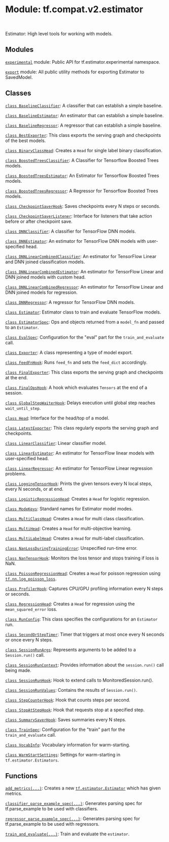 <div itemscope itemtype="http://developers.google.com/ReferenceObject">
<meta itemprop="name" content="tf.compat.v2.estimator" />
<meta itemprop="path" content="Stable" />
</div>

# Module: tf.compat.v2.estimator


<table class="tfo-notebook-buttons tfo-api" align="left">
</table>



Estimator: High level tools for working with models.



## Modules

[`experimental`](../../../tf/estimator/experimental.md) module: Public API for tf.estimator.experimental namespace.

[`export`](../../../tf/estimator/export.md) module: All public utility methods for exporting Estimator to SavedModel.

## Classes

[`class BaselineClassifier`](../../../tf/estimator/BaselineClassifier.md): A classifier that can establish a simple baseline.

[`class BaselineEstimator`](../../../tf/estimator/BaselineEstimator.md): An estimator that can establish a simple baseline.

[`class BaselineRegressor`](../../../tf/estimator/BaselineRegressor.md): A regressor that can establish a simple baseline.

[`class BestExporter`](../../../tf/estimator/BestExporter.md): This class exports the serving graph and checkpoints of the best models.

[`class BinaryClassHead`](../../../tf/estimator/BinaryClassHead.md): Creates a `Head` for single label binary classification.

[`class BoostedTreesClassifier`](../../../tf/estimator/BoostedTreesClassifier.md): A Classifier for Tensorflow Boosted Trees models.

[`class BoostedTreesEstimator`](../../../tf/estimator/BoostedTreesEstimator.md): An Estimator for Tensorflow Boosted Trees models.

[`class BoostedTreesRegressor`](../../../tf/estimator/BoostedTreesRegressor.md): A Regressor for Tensorflow Boosted Trees models.

[`class CheckpointSaverHook`](../../../tf/estimator/CheckpointSaverHook.md): Saves checkpoints every N steps or seconds.

[`class CheckpointSaverListener`](../../../tf/estimator/CheckpointSaverListener.md): Interface for listeners that take action before or after checkpoint save.

[`class DNNClassifier`](../../../tf/estimator/DNNClassifier.md): A classifier for TensorFlow DNN models.

[`class DNNEstimator`](../../../tf/estimator/DNNEstimator.md): An estimator for TensorFlow DNN models with user-specified head.

[`class DNNLinearCombinedClassifier`](../../../tf/estimator/DNNLinearCombinedClassifier.md): An estimator for TensorFlow Linear and DNN joined classification models.

[`class DNNLinearCombinedEstimator`](../../../tf/estimator/DNNLinearCombinedEstimator.md): An estimator for TensorFlow Linear and DNN joined models with custom head.

[`class DNNLinearCombinedRegressor`](../../../tf/estimator/DNNLinearCombinedRegressor.md): An estimator for TensorFlow Linear and DNN joined models for regression.

[`class DNNRegressor`](../../../tf/estimator/DNNRegressor.md): A regressor for TensorFlow DNN models.

[`class Estimator`](../../../tf/estimator/Estimator.md): Estimator class to train and evaluate TensorFlow models.

[`class EstimatorSpec`](../../../tf/estimator/EstimatorSpec.md): Ops and objects returned from a `model_fn` and passed to an `Estimator`.

[`class EvalSpec`](../../../tf/estimator/EvalSpec.md): Configuration for the "eval" part for the `train_and_evaluate` call.

[`class Exporter`](../../../tf/estimator/Exporter.md): A class representing a type of model export.

[`class FeedFnHook`](../../../tf/estimator/FeedFnHook.md): Runs `feed_fn` and sets the `feed_dict` accordingly.

[`class FinalExporter`](../../../tf/estimator/FinalExporter.md): This class exports the serving graph and checkpoints at the end.

[`class FinalOpsHook`](../../../tf/estimator/FinalOpsHook.md): A hook which evaluates `Tensors` at the end of a session.

[`class GlobalStepWaiterHook`](../../../tf/estimator/GlobalStepWaiterHook.md): Delays execution until global step reaches `wait_until_step`.

[`class Head`](../../../tf/estimator/Head.md): Interface for the head/top of a model.

[`class LatestExporter`](../../../tf/estimator/LatestExporter.md): This class regularly exports the serving graph and checkpoints.

[`class LinearClassifier`](../../../tf/estimator/LinearClassifier.md): Linear classifier model.

[`class LinearEstimator`](../../../tf/estimator/LinearEstimator.md): An estimator for TensorFlow linear models with user-specified head.

[`class LinearRegressor`](../../../tf/estimator/LinearRegressor.md): An estimator for TensorFlow Linear regression problems.

[`class LoggingTensorHook`](../../../tf/estimator/LoggingTensorHook.md): Prints the given tensors every N local steps, every N seconds, or at end.

[`class LogisticRegressionHead`](../../../tf/estimator/LogisticRegressionHead.md): Creates a `Head` for logistic regression.

[`class ModeKeys`](../../../tf/estimator/ModeKeys.md): Standard names for Estimator model modes.

[`class MultiClassHead`](../../../tf/estimator/MultiClassHead.md): Creates a `Head` for multi class classification.

[`class MultiHead`](../../../tf/estimator/MultiHead.md): Creates a `Head` for multi-objective learning.

[`class MultiLabelHead`](../../../tf/estimator/MultiLabelHead.md): Creates a `Head` for multi-label classification.

[`class NanLossDuringTrainingError`](../../../tf/estimator/NanLossDuringTrainingError.md): Unspecified run-time error.

[`class NanTensorHook`](../../../tf/estimator/NanTensorHook.md): Monitors the loss tensor and stops training if loss is NaN.

[`class PoissonRegressionHead`](../../../tf/estimator/PoissonRegressionHead.md): Creates a `Head` for poisson regression using <a href="../../../tf/nn/log_poisson_loss.md"><code>tf.nn.log_poisson_loss</code></a>.

[`class ProfilerHook`](../../../tf/estimator/ProfilerHook.md): Captures CPU/GPU profiling information every N steps or seconds.

[`class RegressionHead`](../../../tf/estimator/RegressionHead.md): Creates a `Head` for regression using the `mean_squared_error` loss.

[`class RunConfig`](../../../tf/estimator/RunConfig.md): This class specifies the configurations for an `Estimator` run.

[`class SecondOrStepTimer`](../../../tf/estimator/SecondOrStepTimer.md): Timer that triggers at most once every N seconds or once every N steps.

[`class SessionRunArgs`](../../../tf/estimator/SessionRunArgs.md): Represents arguments to be added to a `Session.run()` call.

[`class SessionRunContext`](../../../tf/estimator/SessionRunContext.md): Provides information about the `session.run()` call being made.

[`class SessionRunHook`](../../../tf/estimator/SessionRunHook.md): Hook to extend calls to MonitoredSession.run().

[`class SessionRunValues`](../../../tf/estimator/SessionRunValues.md): Contains the results of `Session.run()`.

[`class StepCounterHook`](../../../tf/estimator/StepCounterHook.md): Hook that counts steps per second.

[`class StopAtStepHook`](../../../tf/estimator/StopAtStepHook.md): Hook that requests stop at a specified step.

[`class SummarySaverHook`](../../../tf/estimator/SummarySaverHook.md): Saves summaries every N steps.

[`class TrainSpec`](../../../tf/estimator/TrainSpec.md): Configuration for the "train" part for the `train_and_evaluate` call.

[`class VocabInfo`](../../../tf/estimator/VocabInfo.md): Vocabulary information for warm-starting.

[`class WarmStartSettings`](../../../tf/estimator/WarmStartSettings.md): Settings for warm-starting in `tf.estimator.Estimators`.

## Functions

[`add_metrics(...)`](../../../tf/estimator/add_metrics.md): Creates a new <a href="../../../tf/estimator/Estimator.md"><code>tf.estimator.Estimator</code></a> which has given metrics.

[`classifier_parse_example_spec(...)`](../../../tf/estimator/classifier_parse_example_spec.md): Generates parsing spec for tf.parse_example to be used with classifiers.

[`regressor_parse_example_spec(...)`](../../../tf/estimator/regressor_parse_example_spec.md): Generates parsing spec for tf.parse_example to be used with regressors.

[`train_and_evaluate(...)`](../../../tf/estimator/train_and_evaluate.md): Train and evaluate the `estimator`.

